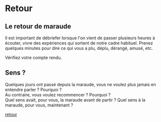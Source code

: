 # Retour

## Le retour de maraude

Il est important de débriefer lorsque l'on vient de passer plusieurs
heures à écouter, vivre des expériences qui sortent de notre cadre
habituel. Prenez quelques minutes pour dire ce qui vous a plu, déplu,
dérangé, amusé, etc.

Vérifiez votre compte rendu.

## Sens ?

Quelques jours ont passé depuis la maraude, vous ne voulez plus jamais
en entendre parler ? Pourquoi ?  
Au contraire, vous voulez recommencer ? Pourquoi ?  
Quel sens avait, pour vous, la maraude avant de partir ? Quel sens à la
maraude, pour vous, maintenant ?

[retour](./index.html)
